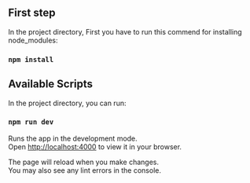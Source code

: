 ## First step

In the project directory, First you have to run this commend for installing node_modules:

### `npm install`

## Available Scripts

In the project directory, you can run:

### `npm run dev`

Runs the app in the development mode.\
Open [http://localhost:4000](http://localhost:4000) to view it in your browser.

The page will reload when you make changes.\
You may also see any lint errors in the console.
